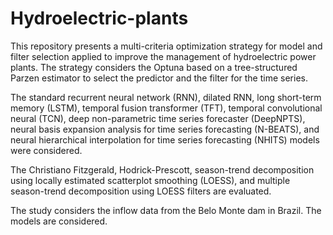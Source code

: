 # Hydroelectric-plants

This repository presents a multi-criteria optimization strategy for model and filter selection applied to improve the management of hydroelectric power plants.
The strategy considers the Optuna based on a tree-structured Parzen estimator to select the predictor and the filter for the time series.

The standard recurrent neural network (RNN), dilated RNN, long short-term memory (LSTM), temporal fusion transformer (TFT), temporal convolutional neural (TCN), deep non-parametric time series forecaster (DeepNPTS), neural basis expansion analysis for time series forecasting (N-BEATS), and neural hierarchical interpolation for time series forecasting (NHITS) models were considered.

The Christiano Fitzgerald, Hodrick-Prescott, season-trend decomposition using locally estimated scatterplot smoothing (LOESS), and multiple season-trend decomposition using LOESS filters are evaluated.

The study considers the inflow data from the Belo Monte dam in Brazil.
The  models are considered. 








